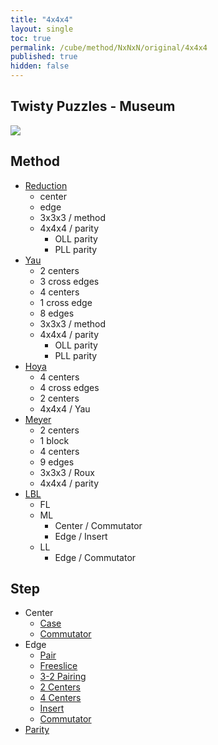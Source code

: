 ```yaml
---
title: "4x4x4"
layout: single
toc: true
permalink: /cube/method/NxNxN/original/4x4x4
published: true
hidden: false
---
```


<head>
  <base target="_self">
</head>



## Twisty Puzzles - Museum

<a target="_blank" href="https://twistypuzzles.com/app/museum/museum_showitem.php?pkey=265">
  <img src="https://twistypuzzles.com/museum/large/00265-01.jpg">
</a>



## Method

- [Reduction](/cube/method/NxNxN/original/4x4x4/reduction)
  - center
  - edge
  - 3x3x3 / method
  - 4x4x4 / parity
    - OLL parity
    - PLL parity
- [Yau](/cube/method/NxNxN/original/4x4x4/yau)
  - 2 centers
  - 3 cross edges
  - 4 centers
  - 1 cross edge
  - 8 edges
  - 3x3x3 / method
  - 4x4x4 / parity
    - OLL parity
    - PLL parity
- [Hoya](/cube/method/NxNxN/original/4x4x4/hoya)
  - 4 centers
  - 4 cross edges
  - 2 centers
  - 4x4x4 / Yau
- [Meyer](/cube/method/NxNxN/original/4x4x4/meyer)
  - 2 centers
  - 1 block
  - 4 centers
  - 9 edges
  - 3x3x3 / Roux
  - 4x4x4 / parity
- [LBL](/cube/method/NxNxN/original/4x4x4/lbl)
  - FL
  - ML
    - Center / Commutator
    - Edge / Insert
  - LL
    - Edge / Commutator



## Step

- Center
  - [Case](/cube/method/NxNxN/original/4x4x4/center/case)
  - [Commutator](/cube/method/NxNxN/original/4x4x4/center/commutator)
- Edge
  - [Pair](/cube/method/NxNxN/original/4x4x4/edge/pair)
  - [Freeslice](/cube/method/NxNxN/original/4x4x4/edge/freeslice)
  - [3-2 Pairing](/cube/method/NxNxN/original/4x4x4/edge/3-2_pairing)
  - [2 Centers](/cube/method/NxNxN/original/4x4x4/edge/2_centers)
  - [4 Centers](/cube/method/NxNxN/original/4x4x4/edge/4_centers)
  - [Insert](/cube/method/NxNxN/original/4x4x4/edge/insert)
  - [Commutator](/cube/method/NxNxN/original/4x4x4/edge/commutator)
- [Parity](/cube/method/NxNxN/original/4x4x4/parity)
